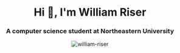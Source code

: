<h1 align="center">Hi 👋, I'm William Riser</h1>
<h3 align="center">A computer science student at Northeastern University</h3>
</p>

<p align="center"><img align="center" src="https://github-readme-stats.vercel.app/api/top-langs/?username=william-riser&layout=compact" alt="william-riser" /></p>
